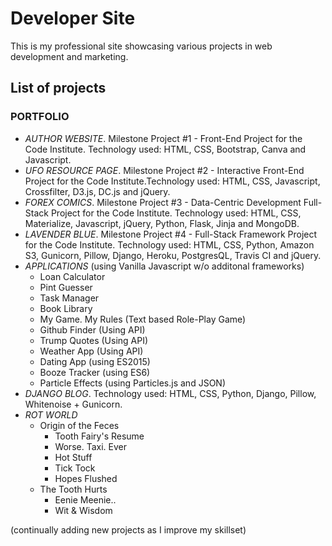 # Developer Site

This is my professional site showcasing various projects in web development and marketing.

## List of projects

### PORTFOLIO
- *AUTHOR WEBSITE*. Milestone Project #1 - Front-End Project for the Code Institute. Technology used: HTML, CSS, Bootstrap, Canva and Javascript.
- *UFO RESOURCE PAGE*. Milestone Project #2 - Interactive Front-End Project for the Code Institute.Technology used: HTML, CSS, Javascript, Crossfilter, D3.js, DC.js and jQuery.
- *FOREX COMICS*. Milestone Project #3 - Data-Centric Development Full-Stack Project for the Code Institute. Technology used: HTML, CSS, Materialize, Javascript, jQuery, Python, Flask, Jinja and MongoDB.
- *LAVENDER BLUE*. Milestone Project #4 - Full-Stack Framework Project for the Code Institute. Technology used: HTML, CSS, Python, Amazon S3, Gunicorn, Pillow, Django, Heroku, PostgresQL, Travis CI and jQuery.
- *APPLICATIONS* (using Vanilla Javascript w/o additonal frameworks)
    - Loan Calculator
    - Pint Guesser
    - Task Manager
    - Book Library
    - My Game. My Rules (Text based Role-Play Game)
    - Github Finder (Using API)
    - Trump Quotes (Using API)
    - Weather App (Using API)
    - Dating App (using ES2015)
    - Booze Tracker (using ES6)
    - Particle Effects (using Particles.js and JSON)
- *DJANGO BLOG*. Technology used: HTML, CSS, Python, Django, Pillow, Whitenoise + Gunicorn.
- *ROT WORLD*
    - Origin of the Feces
        - Tooth Fairy's Resume
        - Worse. Taxi. Ever
        - Hot Stuff
        - Tick Tock
        - Hopes Flushed
    - The Tooth Hurts
        - Eenie Meenie..
        - Wit & Wisdom

(continually adding new projects as I improve my skillset)
